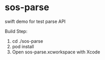 sos-parse
=========

swift demo for test parse API

Build Step:

1. cd ./sos-parse
2. pod install
3. Open sos-parse.xcworkspace with Xcode
